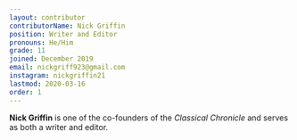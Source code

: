 ```yaml
---
layout: contributor
contributorName: Nick Griffin
position: Writer and Editor
pronouns: He/Him
grade: 11
joined: December 2019
email: nickgriff923@gmail.com
instagram: nickgriffin21
lastmod: 2020-03-16
order: 1
---
```

**Nick Griffin** is one of the co-founders of the *Classical Chronicle* and serves as both a writer and editor.
